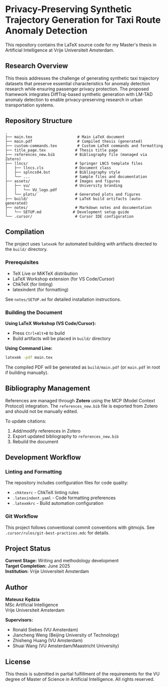# Privacy-Preserving Synthetic Trajectory Generation for Taxi Route Anomaly Detection

This repository contains the LaTeX source code for my Master's thesis in Artificial Intelligence at Vrije Universiteit Amsterdam.

## Research Overview

This thesis addresses the challenge of generating synthetic taxi trajectory datasets that preserve essential characteristics for anomaly detection research while ensuring passenger privacy protection. The proposed framework integrates DiffTraj-based synthetic generation with LM-TAD anomaly detection to enable privacy-preserving research in urban transportation systems.

## Repository Structure

```
.
├── main.tex                    # Main LaTeX document
├── main.pdf                    # Compiled thesis (generated)
├── custom-commands.tex         # Custom LaTeX commands and formatting
├── title_page.tex             # Thesis title page
├── references_new.bib         # Bibliography file (managed via Zotero)
├── llncs/                     # Springer LNCS template files
│   ├── llncs.cls              # Document class
│   ├── splncs04.bst           # Bibliography style
│   └── ...                    # Sample files and documentation
├── assets/                    # Images and figures
│   ├── vu/                    # University branding
│   │   └── VU_logo.pdf
│   └── plots/                 # Generated plots and figures
├── build/                     # LaTeX build artifacts (auto-generated)
├── notes/                     # Markdown notes and documentation
│   └── SETUP.md              # Development setup guide
└── .cursor/                   # Cursor IDE configuration
```

## Compilation

The project uses `latexmk` for automated building with artifacts directed to the `build/` directory.

### Prerequisites

- TeX Live or MiKTeX distribution
- LaTeX Workshop extension (for VS Code/Cursor)
- ChkTeX (for linting)
- latexindent (for formatting)

See `notes/SETUP.md` for detailed installation instructions.

### Building the Document

**Using LaTeX Workshop (VS Code/Cursor):**
- Press `Ctrl+Alt+B` to build
- Build artifacts will be placed in `build/` directory

**Using Command Line:**
```bash
latexmk -pdf main.tex
```

The compiled PDF will be generated as `build/main.pdf` (or `main.pdf` in root if building manually).

## Bibliography Management

References are managed through **Zotero** using the MCP (Model Context Protocol) integration. The `references_new.bib` file is exported from Zotero and should not be manually edited.

To update citations:
1. Add/modify references in Zotero
2. Export updated bibliography to `references_new.bib`
3. Rebuild the document

## Development Workflow

### Linting and Formatting

The repository includes configuration files for code quality:
- `.chktexrc` - ChkTeX linting rules
- `.latexindent.yaml` - Code formatting preferences
- `.latexmkrc` - Build automation configuration

### Git Workflow

This project follows conventional commit conventions with gitmojis. See `.cursor/rules/git-best-practices.mdc` for details.

## Project Status

**Current Stage:** Writing and methodology development  
**Target Completion:** June 2025  
**Institution:** Vrije Universiteit Amsterdam

## Author

**Mateusz Kędzia**  
MSc Artificial Intelligence  
Vrije Universiteit Amsterdam

**Supervisors:**
- Ronald Siebes (VU Amsterdam)
- Jiancheng Weng (Beijing University of Technology)
- Zhisheng Huang (VU Amsterdam)
- Shuai Wang (VU Amsterdam/Maastricht University)

## License

This thesis is submitted in partial fulfillment of the requirements for the VU degree of Master of Science in Artificial Intelligence. All rights reserved.


